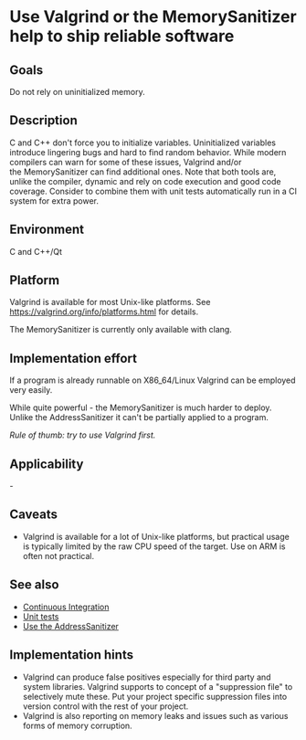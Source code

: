 # Use Valgrind or the MemorySanitizer help to ship reliable software

## Goals

Do not rely on uninitialized memory.

## Description

C and C++ don't force you to initialize variables. Uninitialized variables introduce lingering bugs and hard to find random behavior. While modern compilers can warn for some of these issues, Valgrind and/or the MemorySanitizer can find additional ones. Note that both tools are, unlike the compiler, dynamic and rely on code execution and good code coverage. Consider to combine them with unit tests automatically run in a CI system for extra power.

## Environment

C and C++/Qt

## Platform

Valgrind is available for most Unix-like platforms. See https://valgrind.org/info/platforms.html for details.

The MemorySanitizer is currently only available with clang.

## Implementation effort

If a program is already runnable on X86_64/Linux Valgrind can be employed very easily.

While quite powerful - the MemorySanitizer is much harder to deploy. Unlike the AddressSanitizer it can't be partially applied to a program.

*Rule of thumb: try to use Valgrind first.*

## Applicability

\-

## Caveats

* Valgrind is available for a lot of Unix-like platforms, but practical usage is typically limited by the raw CPU speed of the target. Use on ARM is often not practical.

## See also

* [Continuous Integration](https://toolbox.basyskom.com/3)
* [Unit tests](https://toolbox.basyskom.com/12)
* [Use the AddressSanitizer](https://toolbox.basyskom.com/10)

## Implementation hints

* Valgrind can produce false positives especially for third party and system libraries. Valgrind supports to concept of a "suppression file" to selectively mute these. Put your project specific suppression files into version control with the rest of your project.
* Valgrind is also reporting on memory leaks and issues such as various forms of memory corruption.
